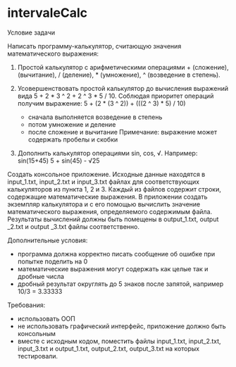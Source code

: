# intervaleCalc

Условие задачи

Написать программу-калькулятор, считающую значения математического выражения:

1. Простой калькулятор с арифметическими операциями + (сложение), (вычитание), / (деление), * (умножение), ^ (возведение в степень).
  
2. Усовершенствовать простой калькулятор до вычисления выражений вида 5 + 2 * 3 ^ 2 + 2 ^ 3 * 5 / 10. Соблюдая приоритет операций получим выражение: 5 + (2 * (3 ^ 2)) + (((2 ^ 3) * 5) / 10)
    * сначала выполняется возведение в степень
    * потом умножение и деление
    * после сложение и вычитание
    Примечание: выражение может содержать пробелы и скобки
    
3. Дополнить калькулятор операциями sin, cos, √. Например:
  sin(15+45)
  5 + sin(45) - √25
  
  
  Создать консольное приложение. Исходные данные находятся в
input_1.txt, input_2.txt и input_3.txt файлах для соответствующих калькуляторов из
пункта 1, 2 и 3. Каждый из файлов содержит строки, содержащие
математические выражения.
  В приложении создать экземпляр калькулятора и с его помощью
вычислить значение математического выражения, определяемого
содержимым файла. Результаты вычислений должны быть помещены в
output_1.txt, output _2.txt и output _3.txt файлы соответственно.



  Дополнительные условия:
  * программа должна корректно писать сообщение об ошибке
при попытке поделить на 0
  * математические выражения могут содержать как целые так и
дробные числа
  * дробный результат округлять до 5 знаков после запятой,
например 10/3 = 3.33333



Требования:
  * использовать ООП
  * не использовать графический интерфейс, приложение должно
быть консольным
  * вместе с исходным кодом, поместить файлы input_1.txt,
input_2.txt, input_3.txt и output_1.txt, output_2.txt, output_3.txt на которых тестировали.

